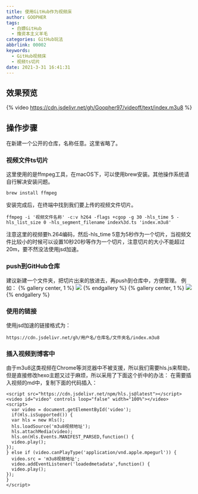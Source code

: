 ```yaml
---
title: 使用GitHub作为视频床
author: GOOPHER
tags:
  - 白嫖GitHub
  - 撸资本主义羊毛
categories: GitHub玩法 
abbrlink: 00002
keywords:
  - GitHub视频床
  - 视频ts切片
date: 2021-3-31 16:41:31
---
```

## 效果预览
{% video https://cdn.jsdelivr.net/gh/Goopher97/videoff/text/index.m3u8 %}
## 操作步骤
在新建一个公开的仓库，名称任意。这里省略了。
### 视频文件ts切片
这里使用的是ffmpeg工具，在macOS下，可以使用brew安装。其他操作系统请自行解决安装问题。
```
brew install ffmpeg
```
安装完成后，在终端中找到我们要上传的视频文件切片。
```
ffmpeg -i '视频文件名称' -c:v h264 -flags +cgop -g 30 -hls_time 5 -hls_list_size 0 -hls_segment_filename index%3d.ts 'index.m3u8'
```
注意这里的视频要h.264编码，然后-hls_time 5意为5秒作为一个切片，当视频文件比较小的时候可以设置10秒20秒等作为一个切片，注意切片的大小不能超过20m，要不然没法使用jsd加速。
### push到GitHub仓库
建议新建一个文件夹，把切片出来的放进去，再push到仓库中，方便管理。
例如：
{% gallery center, 1 %}
![](https://cdn.jsdelivr.net/gh/Goopher97/tuchuang2@master/img/QQ20210331-171755@2x.png)
{% endgallery %}
{% gallery center, 1 %}
![](https://cdn.jsdelivr.net/gh/Goopher97/tuchuang2@master/img/QQ20210331-171846@2x.png)
{% endgallery %}
### 使用的链接
使用jsd加速的链接格式为：
```
https://cdn.jsdelivr.net/gh/用户名/仓库名/文件夹名/index.m3u8
```
### 插入视频到博客中
由于m3u8这类视频在Chrome等浏览器中不被支援，所以我们需要hls.js来帮助，但是直接修改hexo主题又过于麻烦，所以采用了下面这个折中的办法：
在需要插入视频的md中，复制下面的代码插入：
```
<script src="https://cdn.jsdelivr.net/npm/hls.js@latest"></script>
<video id="video" controls loop="false" width="100%"></video>
<script>
  var video = document.getElementById('video');
  if(Hls.isSupported()) {
  var hls = new Hls();
  hls.loadSource('m3u8视频地址');
  hls.attachMedia(video);
  hls.on(Hls.Events.MANIFEST_PARSED,function() {
  video.play();
});
} else if (video.canPlayType('application/vnd.apple.mpegurl')) {
  video.src = 'm3u8视频地址';
  video.addEventListener('loadedmetadata',function() {
  video.play();
});
}
</script>
```